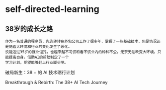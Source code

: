 # self-directed-learning
## 38岁的成长之路
    作为一名普通的程序员，兜兜转转在外包公司工作了很多年，掌握了一些基础技术，但是情况还是随着大环境和行业的变化发生了恶化。
    没能逃过35岁的就业诅咒，也越来越不习惯和看不惯业内的种种不公。无奈无法改变大环境，只能提高自身。借助AI的帮助制定了一个
    学习计划，期望能够赶上行业脚步吧。

破局新生：38 + 的 AI 技术砺行计划

Breakthrough & Rebirth: The 38+ AI Tech Journey
